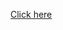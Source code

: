 <a href="https://github.com/rimolch/A2OJ_Ladder_Codeforces/tree/main/1100%20ratings/A.%20Lucky%20Sum">Click here</a>
